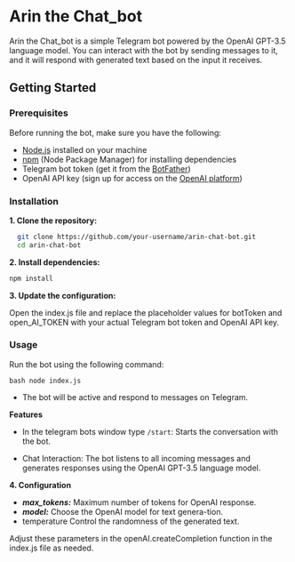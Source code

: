 # Arin the Chat_bot

Arin the Chat_bot is a simple Telegram bot powered by the OpenAI GPT-3.5 language model. You can interact with the bot by sending messages to it, and it will respond with generated text based on the input it receives.

## Getting Started

### Prerequisites

Before running the bot, make sure you have the following:

- [Node.js](https://nodejs.org/) installed on your machine
- [npm](https://www.npmjs.com/) (Node Package Manager) for installing dependencies
- Telegram bot token (get it from the [BotFather](https://core.telegram.org/bots#botfather))
- OpenAI API key (sign up for access on the [OpenAI platform](https://beta.openai.com/signup/))

### Installation

**1. Clone the repository:**

 ```bash
   git clone https://github.com/your-username/arin-chat-bot.git
   cd arin-chat-bot
 ```

**2. Install dependencies:**

  ```bash
npm install
  ```

**3. Update the configuration:**

Open the index.js file and replace the placeholder values for botToken and open_AI_TOKEN with your actual Telegram bot token and OpenAI API key.

### Usage
Run the bot using the following command:

`bash
node index.js
`
- The bot will be active and respond to messages on Telegram.

**Features**

- In the telegram bots window type ```/start```: Starts the conversation with the bot.

- Chat Interaction: The bot listens to all incoming messages and generates responses using the OpenAI GPT-3.5 language model.

**4. Configuration**

- ***max_tokens:*** Maximum number of tokens for OpenAI response.
- ***model:*** Choose the OpenAI model for text genera-tion.
- temperature Control the randomness of the generated text.

Adjust these parameters in the openAI.createCompletion function in the index.js file as needed.

